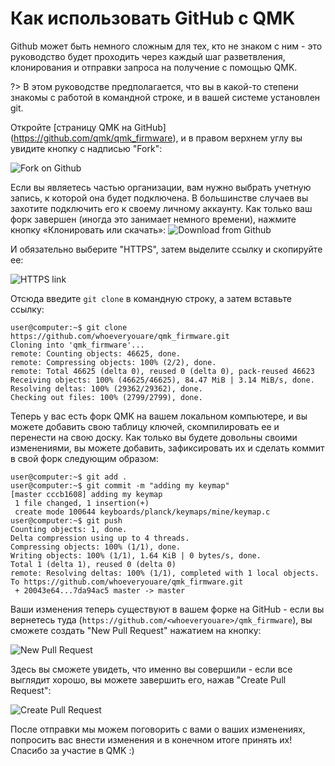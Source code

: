 # Как использовать GitHub с QMK

Github может быть немного сложным для тех, кто не знаком с ним - это руководство будет проходить через каждый шаг разветвления, клонирования и отправки запроса на получение с помощью QMK.

?> В этом руководстве предполагается, что вы в какой-то степени знакомы с работой в командной строке, и в вашей системе установлен git.

Откройте [страницу QMK на GitHub] (https://github.com/qmk/qmk_firmware), и в правом верхнем углу вы увидите кнопку с надписью "Fork":

![Fork on Github](http://i.imgur.com/8Toomz4.jpg)

Если вы являетесь частью организации, вам нужно выбрать учетную запись, к которой она будет подключена. В большинстве случаев вы захотите подключить его к своему личному аккаунту. Как только ваш форк завершен (иногда это занимает немного времени), нажмите кнопку «Клонировать или скачать»:
![Download from Github](http://i.imgur.com/N1NYcSz.jpg)

И обязательно выберите "HTTPS", затем выделите ссылку и скопируйте ее:

![HTTPS link](http://i.imgur.com/eGO0ohO.jpg)

Отсюда введите `git clone` в командную строку, а затем вставьте ссылку:

```
user@computer:~$ git clone https://github.com/whoeveryouare/qmk_firmware.git
Cloning into 'qmk_firmware'...
remote: Counting objects: 46625, done.
remote: Compressing objects: 100% (2/2), done.
remote: Total 46625 (delta 0), reused 0 (delta 0), pack-reused 46623
Receiving objects: 100% (46625/46625), 84.47 MiB | 3.14 MiB/s, done.
Resolving deltas: 100% (29362/29362), done.
Checking out files: 100% (2799/2799), done.
```

Теперь у вас есть форк QMK на вашем локальном компьютере, и вы можете добавить свою таблицу ключей, скомпилировать ее и перенести на свою доску. Как только вы будете довольны своими изменениями, вы можете добавить, зафиксировать их и сделать коммит в свой форк следующим образом:

```
user@computer:~$ git add .
user@computer:~$ git commit -m "adding my keymap"
[master cccb1608] adding my keymap
 1 file changed, 1 insertion(+)
 create mode 100644 keyboards/planck/keymaps/mine/keymap.c
user@computer:~$ git push
Counting objects: 1, done.
Delta compression using up to 4 threads.
Compressing objects: 100% (1/1), done.
Writing objects: 100% (1/1), 1.64 KiB | 0 bytes/s, done.
Total 1 (delta 1), reused 0 (delta 0)
remote: Resolving deltas: 100% (1/1), completed with 1 local objects.
To https://github.com/whoeveryouare/qmk_firmware.git
 + 20043e64...7da94ac5 master -> master
```

Ваши изменения теперь существуют в вашем форке на GitHub - если вы вернетесь туда (`https://github.com/<whoeveryouare>/qmk_firmware`), вы сможете создать "New Pull Request" нажатием на кнопку:

![New Pull Request](http://i.imgur.com/DxMHpJ8.jpg)

Здесь вы сможете увидеть, что именно вы совершили - если все выглядит хорошо, вы можете завершить его, нажав "Create Pull Request":

![Create Pull Request](http://i.imgur.com/Ojydlaj.jpg)

После отправки мы можем поговорить с вами о ваших изменениях, попросить вас внести изменения и в конечном итоге принять их! Спасибо за участие в QMK :)
